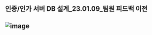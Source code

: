 ## 인증/인가 서버 DB 설계_23.01.09_팀원 피드백 이전
![image](https://user-images.githubusercontent.com/102213509/218696916-9a011fbc-a3b4-43d0-9daf-5eb5f4c4fc73.png)
---

